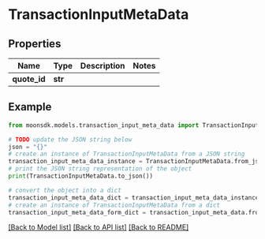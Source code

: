 # TransactionInputMetaData


## Properties

Name | Type | Description | Notes
------------ | ------------- | ------------- | -------------
**quote_id** | **str** |  | 

## Example

```python
from moonsdk.models.transaction_input_meta_data import TransactionInputMetaData

# TODO update the JSON string below
json = "{}"
# create an instance of TransactionInputMetaData from a JSON string
transaction_input_meta_data_instance = TransactionInputMetaData.from_json(json)
# print the JSON string representation of the object
print(TransactionInputMetaData.to_json())

# convert the object into a dict
transaction_input_meta_data_dict = transaction_input_meta_data_instance.to_dict()
# create an instance of TransactionInputMetaData from a dict
transaction_input_meta_data_form_dict = transaction_input_meta_data.from_dict(transaction_input_meta_data_dict)
```
[[Back to Model list]](../README.md#documentation-for-models) [[Back to API list]](../README.md#documentation-for-api-endpoints) [[Back to README]](../README.md)


